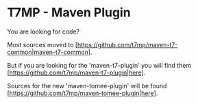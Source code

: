 T7MP - Maven Plugin
====================

You are looking for code?

Most sources moved to [https://github.com/t7mp/maven-t7-common|maven-t7-common].

But if you are looking for the 'maven-t7-plugin' you will find them [https://github.com/t7mp/maven-t7-plugin|here].

Sources for the new 'maven-tomee-plugin' will be found [https://github.com/t7mp/maven-tomee-plugin|here].


